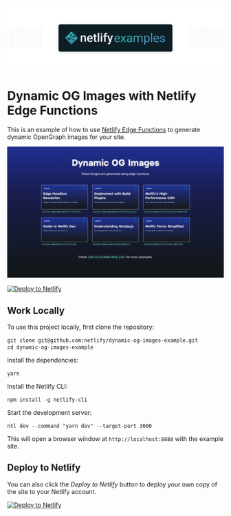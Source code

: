 ![Netlify Examples](./docs/netlify-examples.png)

# Dynamic OG Images with Netlify Edge Functions

This is an example of how to use [Netlify Edge Functions](https://docs.netlify.com/edge-functions/overview/) to generate dynamic OpenGraph images for your site.

[![Demo](./docs/dynamic-og-images.png)](https://dynamic-og-images-example.netlify.app/)

[![Deploy to Netlify](https://www.netlify.com/img/deploy/button.svg)](https://app.netlify.com/start/deploy?repository=https://github.com/netlify/dynamic-og-images-example)

## Work Locally

To use this project locally, first clone the repository:

    git clone git@github.com:netlify/dynamic-og-images-example.git
    cd dynamic-og-images-example

Install the dependencies:

    yarn

Install the Netlify CLI:

    npm install -g netlify-cli

Start the development server:

    ntl dev --command "yarn dev" --target-port 3000

This will open a browser window at `http://localhost:8888` with the example site.

## Deploy to Netlify

You can also click the _Deploy to Netlify_ button to deploy your own copy of the site to your Netlify account.

[![Deploy to Netlify](https://www.netlify.com/img/deploy/button.svg)](https://app.netlify.com/start/deploy?repository=https://github.com/netlify/dynamic-og-images-example)
